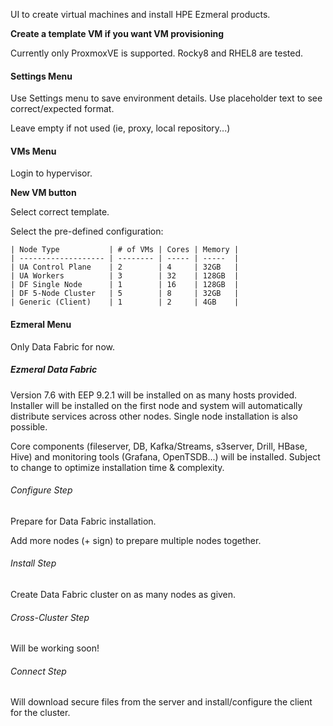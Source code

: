 UI to create virtual machines and install HPE Ezmeral products.

**Create a template VM if you want VM provisioning**

Currently only ProxmoxVE is supported. Rocky8 and RHEL8 are tested.

#### Settings Menu

Use Settings menu to save environment details. Use placeholder text to see correct/expected format.

Leave empty if not used (ie, proxy, local repository...)

#### VMs Menu

Login to hypervisor.

**New VM button**

Select correct template.

Select the pre-defined configuration:

    | Node Type           | # of VMs | Cores | Memory |
    | ------------------- | -------- | ----- | -----  |
    | UA Control Plane    | 2        | 4     | 32GB   |
    | UA Workers          | 3        | 32    | 128GB  |
    | DF Single Node      | 1        | 16    | 128GB  |
    | DF 5-Node Cluster   | 5        | 8     | 32GB   |
    | Generic (Client)    | 1        | 2     | 4GB    |

#### Ezmeral Menu

Only Data Fabric for now. 

##### Ezmeral Data Fabric

Version 7.6 with EEP 9.2.1 will be installed on as many hosts provided. Installer will be installed on the first node and system will automatically distribute services across other nodes. Single node installation is also possible. 

Core components (fileserver, DB, Kafka/Streams, s3server, Drill, HBase, Hive) and monitoring tools (Grafana, OpenTSDB...) will be installed. Subject to change to optimize installation time & complexity.

###### Configure Step

Prepare for Data Fabric installation.

Add more nodes (+ sign) to prepare multiple nodes together.

###### Install Step

Create Data Fabric cluster on as many nodes as given.

###### Cross-Cluster Step

Will be working soon!

###### Connect Step

Will download secure files from the server and install/configure the client for the cluster.

